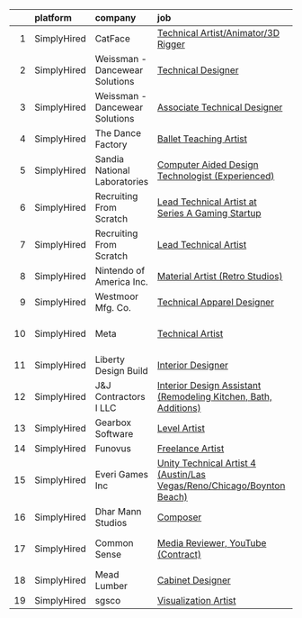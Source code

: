 

|    | platform    | company                        | job                                                                                                                                                                                 | update_time   | location                  |
|---:|:------------|:-------------------------------|:------------------------------------------------------------------------------------------------------------------------------------------------------------------------------------|:--------------|:--------------------------|
|  1 | SimplyHired | CatFace                        | [Technical Artist/Animator/3D Rigger](https://www.simplyhired.com/job/9bTD_FFDqzduAjpswdyGWf2Fsu8NipStVNPCe0w-pixV-MWVxkW-CA?q=technical+artist)                                    | Recently      | Austin, TX                |
|  2 | SimplyHired | Weissman - Dancewear Solutions | [Technical Designer](https://www.simplyhired.com/job/-WlrExIwz0fN_7GPwDXzeHZTjE1zpGAatQhb-bViXC2PFDUCUOmtbg?q=technical+artist)                                                     | Recently      | St. Louis, MO             |
|  3 | SimplyHired | Weissman - Dancewear Solutions | [Associate Technical Designer](https://www.simplyhired.com/job/nKLyV4uiSfeKrSwc13zURriHvEdy7zEXNSnWqgiMkKQXTOprYoXeYg?q=technical+artist)                                           | Recently      | St. Louis, MO             |
|  4 | SimplyHired | The Dance Factory              | [Ballet Teaching Artist](https://www.simplyhired.com/job/JfKze0CrBY0M_d3i2DrVENidX8ct5JXdgR-oDIuNx7MpbisnWFXxkQ?q=technical+artist)                                                 | Recently      | Fairfield, CA             |
|  5 | SimplyHired | Sandia National Laboratories   | [Computer Aided Design Technologist (Experienced)](https://www.simplyhired.com/job/JC2nxABH4t44nBjTg_IvO-yd5XBQbwoDbFk0AaMvpX4i3-UQKdiZeQ?q=technical+artist)                       | Recently      | Albuquerque, NM           |
|  6 | SimplyHired | Recruiting From Scratch        | [Lead Technical Artist at Series A Gaming Startup](https://www.simplyhired.com/job/xnVQJZAc7nUeXJWu9qrCaO_1clehU4lM5QfTpYeVVQ4-IqYOulFlOA?q=technical+artist)                       | Recently      | Austin, TX +126 locations |
|  7 | SimplyHired | Recruiting From Scratch        | [Lead Technical Artist](https://www.simplyhired.com/job/Z7WLVXmasDAUK6IbziZo5v3cP6VmUISGymcj4PYUJEs5OUHU31XACw?q=technical+artist)                                                  | Recently      | Austin, TX +126 locations |
|  8 | SimplyHired | Nintendo of America Inc.       | [Material Artist (Retro Studios)](https://www.simplyhired.com/job/LH3EzMlcI0Fh8y-Ix_abeokCY8iwvgzo5zX00vBzARNVHzmo19svXg?q=technical+artist)                                        | Recently      | Austin, TX                |
|  9 | SimplyHired | Westmoor Mfg. Co.              | [Technical Apparel Designer](https://www.simplyhired.com/job/QdRFhMzeUp0VtCQCJ5LGHbKXyZXTJSgr3YMDAs3_cV8BK7205Ar6tg?q=technical+artist)                                             | Recently      | Fort Worth, TX            |
| 10 | SimplyHired | Meta                           | [Technical Artist](https://www.simplyhired.com/job/bReAFAiESEWHLXzAsYz179XziVku1lOxNRpSvaXPqJgwq3ODyME23Q?q=technical+artist)                                                       | Recently      | Austin, TX +9 locations   |
| 11 | SimplyHired | Liberty Design Build           | [Interior Designer](https://www.simplyhired.com/job/tGItUnyZgy5hcI3dVGsrdAkmMeRSIWpGNmuYSHIPgT6Zr521hmNN-A?q=technical+artist)                                                      | Recently      | Grand Junction, CO        |
| 12 | SimplyHired | J&J Contractors I LLC          | [Interior Design Assistant (Remodeling Kitchen, Bath, Additions)](https://www.simplyhired.com/job/uG-ga9cD_MihLE6uTDvqr3tA9sHF8-TPm2t-scJzU-Y2YAdmh4OK-g?q=technical+artist)        | Recently      | Greendale, WI             |
| 13 | SimplyHired | Gearbox Software               | [Level Artist](https://www.simplyhired.com/job/YshWIQ2pxzuzzQ-TbKROCV4fd5yfNizrp4NGXCM9-AW2ak029QPPZA?q=technical+artist)                                                           | Recently      | Frisco, TX                |
| 14 | SimplyHired | Funovus                        | [Freelance Artist](https://www.simplyhired.com/job/wucjFvZG2JRNmwrYnLbwDVT3_DRVHLxMd8BzmWlUbytgTfm8cythdg?q=technical+artist)                                                       | Recently      | Remote                    |
| 15 | SimplyHired | Everi Games Inc                | [Unity Technical Artist 4 (Austin/Las Vegas/Reno/Chicago/Boynton Beach)](https://www.simplyhired.com/job/xZaJt1GsqLIU1sZIF-nzDdHeooUM6ZkAa_zj1By1XJDnWELxVY9VIQ?q=technical+artist) | 6d            | Austin, TX                |
| 16 | SimplyHired | Dhar Mann Studios              | [Composer](https://www.simplyhired.com/job/fQjhhvS-8aMiNA3hbFGtdcmhXCEZWYbRT-bwgQsv1bXSJ2OC01wkeA?q=technical+artist)                                                               | 4d            | Burbank, CA               |
| 17 | SimplyHired | Common Sense                   | [Media Reviewer, YouTube (Contract)](https://www.simplyhired.com/job/QvKR49OnD5qw7GBhMd45MFsPzVyRstZxlv_CpLiZzfMcR2hgmOSbAg?q=technical+artist)                                     | Recently      | San Francisco, CA         |
| 18 | SimplyHired | Mead Lumber                    | [Cabinet Designer](https://www.simplyhired.com/job/JOweUw_l3pDPsqtIg-3gorBXWYvW_IStT4VkQXlyHLdhruJ2QjvyDg?q=technical+artist)                                                       | Recently      | Kearney, NE               |
| 19 | SimplyHired | sgsco                          | [Visualization Artist](https://www.simplyhired.com/job/ylrjV5gpJHb7hGK-WTcyLSH8ef9lVU8EEaKqeGJEJj74HkCYVgNSxA?q=technical+artist)                                                   | Recently      | Remote                    |